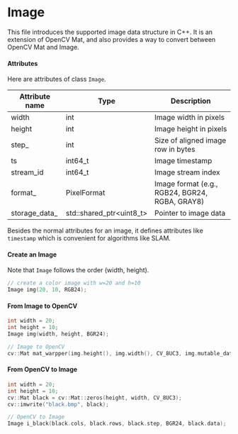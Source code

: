 # Image

This file introduces the supported image data structure in C++.
It is an extension of OpenCV Mat, and also provides a way to convert between OpenCV Mat and Image.

#### Attributes

Here are attributes of class `Image`.

| Attribute name  | Type                       | Description                                     |
| --------------- | -------------------------- | ----------------------------------------------- |
| width           | int                        |  Image width in pixels                          |
| height          | int                        |  Image height in pixels                         |
| step\_          | int                        |  Size of aligned image row in bytes             |
| ts              | int64\_t                   |  Image timestamp                                |
| stream\_id      | int64\_t                   |  Image stream index                             |
| format\_        | PixelFormat                |  Image format (e.g., RGB24, BGR24, RGBA, GRAY8) |
| storage\_data\_ | std::shared\_ptr<uint8\_t> |  Pointer to image data                          |

Besides the normal attributes for an image, it defines attributes like `timestamp` which is convenient for algorithms like SLAM.

#### Create an Image

Note that `Image` follows the order (width, height).

```C++
// create a color image with w=20 and h=10
Image img(20, 10, RGB24);
```

#### From Image to OpenCV

```C++
int width = 20;
int height = 10;
Image img(width, height, BGR24);

// Image to OpenCV
cv::Mat mat_warpper(img.height(), img.width(), CV_8UC3, img.mutable_data());
```

#### From OpenCV to Image

```C++
int width = 20;
int height = 10;
cv::Mat black = cv::Mat::zeros(height, width, CV_8UC3);
cv::imwrite("black.bmp", black);

// OpenCV to Image
Image i_black(black.cols, black.rows, black.step, BGR24, black.data);
```
